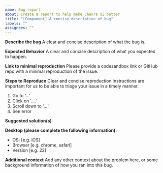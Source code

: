 ```yaml
---
name: Bug report
about: Create a report to help make Chakra UI better
title: "[Component] A concise description of bug"
labels: ""
assignees: ""
---
```


**Describe the bug** A clear and concise description of what the bug is.

<!-- If applicable, add screenshots/videos to help explain the problem. -->

**Expected Behavior** A clear and concise description of what you expected to
happen.

<!-- A clear and concise description of what you expected to happen. -->

**Link to minimal reproduction** Please provide a codesandbox link or GitHub
repo with a minimal reproduction of the issue.

**Steps to Reproduce** Clear and concise reproduction instructions are important
for us to be able to triage your issue in a timely manner.

1. Go to '...'
2. Click on '....'
3. Scroll down to '....'
4. See error

**Suggested solution(s)**

<!-- How could we solve this bug? What changes would need to be made? -->

**Desktop (please complete the following information):**

- OS: [e.g. iOS]
- Browser [e.g. chrome, safari]
- Version [e.g. 22]

**Additional context** Add any other context about the problem here, or some
background information of how you ran into this bug.
